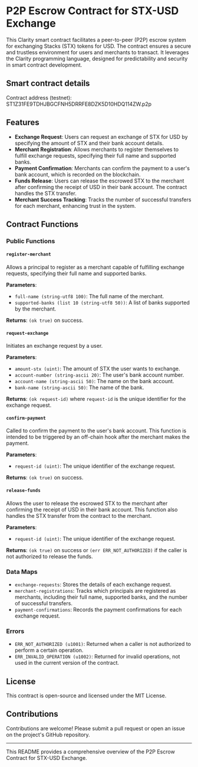 # P2P Escrow Contract for STX-USD Exchange

This Clarity smart contract facilitates a peer-to-peer (P2P) escrow system for exchanging Stacks (STX) tokens for USD. The contract ensures a secure and trustless environment for users and merchants to transact. It leverages the Clarity programming language, designed for predictability and security in smart contract development.

## Smart contract details

Contract address (testnet): ST1Z31FE9TDHJBGCFNH5DRRFE8DZK5D10HDQ114ZW.p2p

## Features

- **Exchange Request**: Users can request an exchange of STX for USD by specifying the amount of STX and their bank account details.
- **Merchant Registration**: Allows merchants to register themselves to fulfill exchange requests, specifying their full name and supported banks.
- **Payment Confirmation**: Merchants can confirm the payment to a user's bank account, which is recorded on the blockchain.
- **Funds Release**: Users can release the escrowed STX to the merchant after confirming the receipt of USD in their bank account. The contract handles the STX transfer.
- **Merchant Success Tracking**: Tracks the number of successful transfers for each merchant, enhancing trust in the system.

## Contract Functions

### Public Functions

#### `register-merchant`

Allows a principal to register as a merchant capable of fulfilling exchange requests, specifying their full name and supported banks.

**Parameters**:

- `full-name (string-utf8 100)`: The full name of the merchant.
- `supported-banks (list 10 (string-utf8 50))`: A list of banks supported by the merchant.

**Returns**: `(ok true)` on success.

#### `request-exchange`

Initiates an exchange request by a user.

**Parameters**:

- `amount-stx (uint)`: The amount of STX the user wants to exchange.
- `account-number (string-ascii 20)`: The user's bank account number.
- `account-name (string-ascii 50)`: The name on the bank account.
- `bank-name (string-ascii 50)`: The name of the bank.

**Returns**: `(ok request-id)` where `request-id` is the unique identifier for the exchange request.

#### `confirm-payment`

Called to confirm the payment to the user's bank account. This function is intended to be triggered by an off-chain hook after the merchant makes the payment.

**Parameters**:

- `request-id (uint)`: The unique identifier of the exchange request.

**Returns**: `(ok true)` on success.

#### `release-funds`

Allows the user to release the escrowed STX to the merchant after confirming the receipt of USD in their bank account. This function also handles the STX transfer from the contract to the merchant.

**Parameters**:

- `request-id (uint)`: The unique identifier of the exchange request.

**Returns**: `(ok true)` on success or `(err ERR_NOT_AUTHORIZED)` if the caller is not authorized to release the funds.

### Data Maps

- `exchange-requests`: Stores the details of each exchange request.
- `merchant-registrations`: Tracks which principals are registered as merchants, including their full name, supported banks, and the number of successful transfers.
- `payment-confirmations`: Records the payment confirmations for each exchange request.

### Errors

- `ERR_NOT_AUTHORIZED (u1001)`: Returned when a caller is not authorized to perform a certain operation.
- `ERR_INVALID_OPERATION (u1002)`: Returned for invalid operations, not used in the current version of the contract.

## License

This contract is open-source and licensed under the MIT License.

## Contributions

Contributions are welcome! Please submit a pull request or open an issue on the project's GitHub repository.

---

This README provides a comprehensive overview of the P2P Escrow Contract for STX-USD Exchange.
